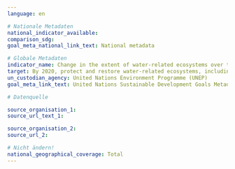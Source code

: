 ```yaml
---
language: en

# Nationale Metadaten
national_indicator_available:
comparison_sdg:
goal_meta_national_link_text: National metadata

# Globale Metadaten
indicator_name: Change in the extent of water-related ecosystems over time
target: By 2020, protect and restore water-related ecosystems, including mountains, forests, wetlands, rivers, aquifers and lakes
un_custodian_agency: United Nations Environment Programme (UNEP)
goal_meta_link_text: United Nations Sustainable Development Goals Metadata

# Datenquelle

source_organisation_1:
source_url_text_1:

source_organisation_2:
source_url_2:

# Nicht ändern!
national_geographical_coverage: Total
---
```

